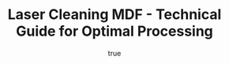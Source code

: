 ---
name: MDF
applications:
- industry: Furniture Manufacturing
  detail: Removal of surface contaminants and coatings for refinishing
- industry: Construction
  detail: Cleaning of MDF panels before installation or painting
technicalSpecifications:
  powerRange: 20-400W
  pulseDuration: 10-100ns
  wavelength: 1064nm
  spotSize: 0.1-2.0mm
  repetitionRate: 10-50kHz
  fluenceRange: 0.5-5 J/cm²
  safetyClass: Class 4 (requires full enclosure)
description: Technical overview of MDF, a composite wood product, for laser cleaning.
  MDF or Medium-Density Fiberboard is engineered from wood fibers bonded with resin
  under heat and pressure, offering a uniform and smooth surface ideal for laser cleaning
  processes. Laser cleaning of MDF involves using a pulsed laser to ablate surface
  contaminants and coatings, providing a non-contact method to prepare the surface
  for refinishing or further processing. The process utilizes the laser's precision
  to remove layers of unwanted materials without damaging the underlying MDF structure,
  making it suitable for applications in furniture manufacturing and construction.
author:
  id: 3
  name: Ikmanda Roswati
  sex: m
  title: Ph.D.
  country: Indonesia
  expertise: Ultrafast Laser Physics and Material Interactions
  image: /images/author/ikmanda-roswati.jpg
keywords: mdf, mdf wood, laser ablation, laser cleaning, non-contact cleaning, pulsed
  fiber laser, surface contamination removal, industrial laser parameters, thermal
  processing, surface restoration
category: wood
chemicalProperties:
  symbol: MD
  formula: null
  materialType: wood
properties:
  density: 700 kg/m³
  densityMin: 0.1 g/cm³
  densityMax: 1.3 g/cm³
  densityPercentile: 100.0
  meltingPoint: Not applicable
  meltingMin: 250°C
  meltingMax: 500°C
  meltingPercentile: 0.0
  thermalConductivity: 0.1 W/m·K
  thermalMin: 0.04 W/m·K
  thermalMax: 0.4 W/m·K
  thermalPercentile: 16.7
  tensileStrength: 20 MPa
  tensileMin: 20 MPa
  tensileMax: 200 MPa
  tensilePercentile: 0.0
  hardness: 2.5 Mohs
  hardnessMin: 1 HB
  hardnessMax: 4000 HB
  hardnessPercentile: 0.0
  youngsModulus: 4 GPa
  modulusMin: 4 GPa
  modulusMax: 20 GPa
  modulusPercentile: 0.0
  laserType: Pulsed fiber laser
  wavelength: 1064nm
  fluenceRange: 0.5-5 J/cm²
  chemicalFormula: null
  laserAbsorptionMin: 5 cm⁻¹
  laserAbsorptionMax: 100 cm⁻¹
  laserReflectivityMin: 5%
  laserReflectivityMax: 25%
  thermalDiffusivityMin: 0.1 mm²/s
  thermalDiffusivityMax: 0.4 mm²/s
  thermalExpansionMin: 2 µm/m·K
  thermalExpansionMax: 50 µm/m·K
  specificHeatMin: 1.2 J/g·K
  specificHeatMax: 2.5 J/g·K
composition:
- Wood fibers (80-85%)
- Urea-formaldehyde resin (10-15%)
compatibility:
- Wood veneers
- Laminates
regulatoryStandards: EN 624:2011 for wood-based panels, ASTM D1037 for evaluating
  properties of wood-based fiber and particle panel materials
images:
  hero:
    alt: MDF surface undergoing laser cleaning showing precise contamination removal
    url: /images/mdf-laser-cleaning-hero.jpg
  micro:
    alt: Microscopic view of MDF surface after laser treatment showing preserved microstructure
    url: /images/mdf-laser-cleaning-micro.jpg
title: Laser Cleaning MDF - Technical Guide for Optimal Processing
headline: Comprehensive technical guide for laser cleaning wood mdf
environmentalImpact:
- benefit: Reduction in chemical waste
  description: Laser cleaning reduces the use of chemical solvents by up to 90%, decreasing
    environmental pollution
- benefit: Lower energy consumption
  description: Energy savings of 20-30% compared to traditional cleaning methods due
    to the efficiency of laser processes
- benefit: Decreased waste generation
  description: Laser cleaning produces up to 75% less waste material than sanding
    or chemical stripping
outcomes:
- result: Surface cleanliness
- metric: Achieves <1% residual contamination
- result: Surface roughness
  metric: Ra value reduced to 0.5-1.0 µm after cleaning
- result: Processing speed
  metric: Up to 5 m²/hour cleaning rate
subject: MDF
article_type: material
---